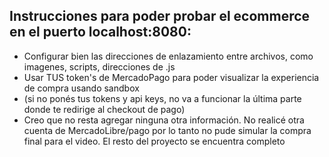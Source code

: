 ## Instrucciones para poder probar el ecommerce en el puerto localhost:8080:

- Configurar bien las direcciones de enlazamiento entre archivos, como imagenes, scripts, direcciones de .js
- Usar TUS token's de MercadoPago para poder visualizar la experiencia de compra usando sandbox
- (si no ponés tus tokens y api keys, no va a funcionar la última parte donde te redirige al checkout de pago)
- Creo que no resta agregar ninguna otra información. No realicé otra cuenta de MercadoLibre/pago por lo tanto no pude simular la compra final para el video. El resto del proyecto se encuentra completo
  
